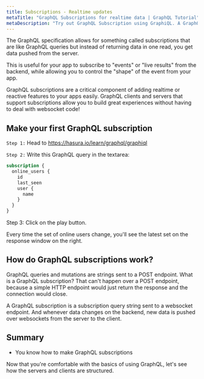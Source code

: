```yaml
---
title: Subscriptions - Realtime updates
metaTitle: "GraphQL Subscriptions for realtime data | GraphQL Tutorial"
metaDescription: "Try out GraphQL Subscription using GraphiQL. A GraphQL subscriptions example to fetch live data pushed over websockets "
---
```


The GraphQL specification allows for something called subscriptions that are like GraphQL queries
but instead of returning data in one read, you get data pushed from the server.

This is useful for your app to subscribe to "events" or "live results" from the backend, while allowing you to control the "shape" of the event from your app.

GraphQL subscriptions are a critical component of adding realtime or reactive features
to your apps easily. GraphQL clients and servers that support subscriptions allow you to build great experiences without having to deal with websocket code!

## Make your first GraphQL subscription

`Step 1:` Head to https://hasura.io/learn/graphql/graphiql

`Step 2:` Write this GraphQL query in the textarea:

```graphql
subscription {
  online_users {
    id
    last_seen
    user {
      name
    }
  }
}
```

Step 3: Click on the play button.

Every time the set of online users change, you'll see the latest set on
the response window on the right.

## How do GraphQL subscriptions work?

GraphQL queries and mutations are strings sent to a POST endpoint. What is a GraphQL subscription? That can't happen over a POST endpoint, because a simple HTTP endpoint would just return the response and the connection would close.

A GraphQL subscription is a subscription query string sent to a websocket endpoint. And whenever data changes on the backend, new data is pushed over websockets from the server to the client.

## Summary

- You know how to make GraphQL subscriptions

Now that you're comfortable with the basics of using GraphQL, let's see how the servers and clients are structured.
